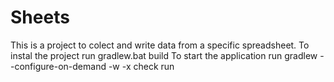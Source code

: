 # Sheets
This is a project to colect and write data from a specific spreadsheet.
To instal the project run gradlew.bat build
To start the application run gradlew --configure-on-demand -w -x check run
